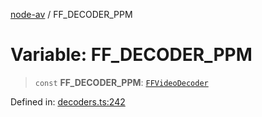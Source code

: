 [node-av](../globals.md) / FF\_DECODER\_PPM

# Variable: FF\_DECODER\_PPM

> `const` **FF\_DECODER\_PPM**: [`FFVideoDecoder`](../type-aliases/FFVideoDecoder.md)

Defined in: [decoders.ts:242](https://github.com/seydx/av/blob/f8631fc881b394300b1479f511d55cf1c370a87f/src/constants/decoders.ts#L242)
